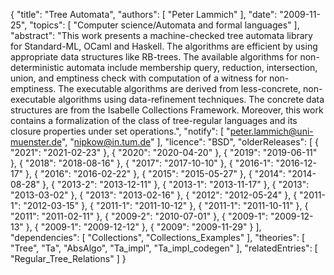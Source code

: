 {
    "title": "Tree Automata",
    "authors": [
        "Peter Lammich"
    ],
    "date": "2009-11-25",
    "topics": [
        "Computer science/Automata and formal languages"
    ],
    "abstract": "This work presents a machine-checked tree automata library for Standard-ML, OCaml and Haskell. The algorithms are efficient by using appropriate data structures like RB-trees. The available algorithms for non-deterministic automata include membership query, reduction, intersection, union, and emptiness check with computation of a witness for non-emptiness. The executable algorithms are derived from less-concrete, non-executable algorithms using data-refinement techniques. The concrete data structures are from the Isabelle Collections Framework. Moreover, this work contains a formalization of the class of tree-regular languages and its closure properties under set operations.",
    "notify": [
        "peter.lammich@uni-muenster.de",
        "nipkow@in.tum.de"
    ],
    "licence": "BSD",
    "olderReleases": [
        {
            "2021": "2021-02-23"
        },
        {
            "2020": "2020-04-20"
        },
        {
            "2019": "2019-06-11"
        },
        {
            "2018": "2018-08-16"
        },
        {
            "2017": "2017-10-10"
        },
        {
            "2016-1": "2016-12-17"
        },
        {
            "2016": "2016-02-22"
        },
        {
            "2015": "2015-05-27"
        },
        {
            "2014": "2014-08-28"
        },
        {
            "2013-2": "2013-12-11"
        },
        {
            "2013-1": "2013-11-17"
        },
        {
            "2013": "2013-03-02"
        },
        {
            "2013": "2013-02-16"
        },
        {
            "2012": "2012-05-24"
        },
        {
            "2011-1": "2012-03-15"
        },
        {
            "2011-1": "2011-10-12"
        },
        {
            "2011-1": "2011-10-11"
        },
        {
            "2011": "2011-02-11"
        },
        {
            "2009-2": "2010-07-01"
        },
        {
            "2009-1": "2009-12-13"
        },
        {
            "2009-1": "2009-12-12"
        },
        {
            "2009": "2009-11-29"
        }
    ],
    "dependencies": [
        "Collections",
        "Collections_Examples"
    ],
    "theories": [
        "Tree",
        "Ta",
        "AbsAlgo",
        "Ta_impl",
        "Ta_impl_codegen"
    ],
    "relatedEntries": [
        "Regular_Tree_Relations"
    ]
}